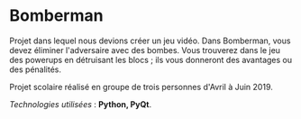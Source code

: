 # Bomberman

Projet dans lequel nous devions créer un jeu vidéo. Dans Bomberman, vous devez éliminer l'adversaire avec des bombes. Vous trouverez dans le jeu des powerups en détruisant les blocs ; ils vous donneront des avantages ou des pénalités.

Projet scolaire réalisé en groupe de trois personnes d'Avril à Juin 2019. 

_Technologies utilisées_ : **Python, PyQt**.
